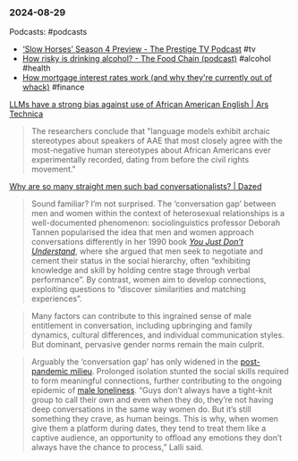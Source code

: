 ### 2024-08-29

Podcasts: #podcasts 
* [‘Slow Horses’ Season 4 Preview - The Prestige TV Podcast](https://lnns.co/rFevJzXHsNG) #tv
* [How risky is drinking alcohol? - The Food Chain (podcast)](https://lnns.co/rBqNb14jPnd) #alcohol #health
* [How mortgage interest rates work (and why they're currently out of whack)](https://lnns.co/iEM4tAByhbP) #finance

[LLMs have a strong bias against use of African American English | Ars Technica](https://arstechnica.com/ai/2024/08/llms-have-a-strong-bias-against-use-of-african-american-english/)

> The researchers conclude that "language models exhibit archaic stereotypes about speakers of AAE that most closely agree with the most-negative human stereotypes about African Americans ever experimentally recorded, dating from before the civil rights movement."

[Why are so many straight men such bad conversationalists? | Dazed](https://www.dazeddigital.com/life-culture/article/64456/1/why-are-straight-men-so-bad-at-conversation)

> Sound familiar? I’m not surprised. The ‘conversation gap’ between men and women within the context of heterosexual relationships is a well-documented phenomenon: sociolinguistics professor Deborah Tannen popularised the idea that men and women approach conversations differently in her 1990 book [_You Just Don’t Understand_](https://www.deborahtannen.com/you-just-dont-understand), where she argued that men seek to negotiate and cement their status in the social hierarchy, often “exhibiting knowledge and skill by holding centre stage through verbal performance”. By contrast, women aim to develop connections, exploiting questions to “discover similarities and matching experiences”.

> Many factors can contribute to this ingrained sense of male entitlement in conversation, including upbringing and family dynamics, cultural differences, and individual communication styles. But dominant, pervasive gender norms remain the main culprit.

> Arguably the ‘conversation gap’ has only widened in the [post-pandemic milieu](https://www.businessinsider.com/gen-zers-cant-flirt-could-make-dating-better-2024-7). Prolonged isolation stunted the social skills required to form meaningful connections, further contributing to the ongoing epidemic of [male loneliness](https://www.dazeddigital.com/life-culture/article/57460/1/straight-men-no-friends-toxic-masculinity-loneliness-u-ok). “Guys don’t always have a tight-knit group to call their own and even when they do, they’re not having deep conversations in the same way women do. But it’s still something they crave, as human beings. This is why, when women give them a platform during dates, they tend to treat them like a captive audience, an opportunity to offload any emotions they don’t always have the chance to process,” Lalli said.

